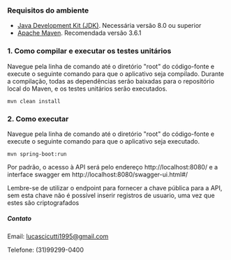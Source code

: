 ### Requisitos do ambiente
+ [Java Development Kit (JDK)](https://www.oracle.com/java/technologies/javase/javase-jdk8-downloads.html). Necessária versão 8.0 ou superior
+ [Apache Maven](https://maven.apache.org/). Recomendada versão 3.6.1

### 1. Como compilar e executar os testes unitários
Navegue pela linha de comando até o diretório "root" do código-fonte e execute o seguinte comando para que o aplicativo seja compilado.
Durante a compilação, todas as dependências serão baixadas para o repositório local do Maven, e os testes unitários serão executados.
```
mvn clean install
```
### 2. Como executar
Navegue pela linha de comando até o diretório "root" do código-fonte e execute o seguinte comando para que o aplicativo seja executado.
```
mvn spring-boot:run
```
Por padrão, o acesso à API será pelo endereço http://localhost:8080/ e a interface swagger em http://localhost:8080/swagger-ui.html#/

Lembre-se de utilizar o endpoint para fornecer a chave pública para a API, sem esta chave não é possível inserir registros de usuario, uma vez que estes são criptografados
##### Contato
Email: lucascicutti1995@gmail.com

Telefone: (31)99299-0400
